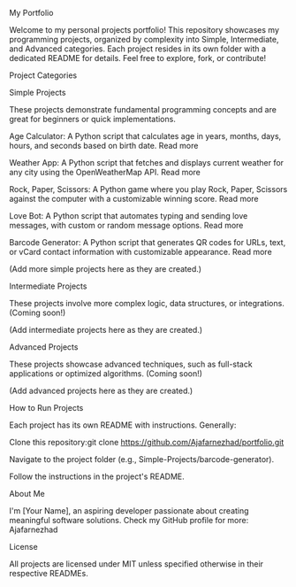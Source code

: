 My Portfolio

Welcome to my personal projects portfolio! This repository showcases my programming projects, organized by complexity into Simple, Intermediate, and Advanced categories. Each project resides in its own folder with a dedicated README for details. Feel free to explore, fork, or contribute!

Project Categories

Simple Projects

These projects demonstrate fundamental programming concepts and are great for beginners or quick implementations.



Age Calculator: A Python script that calculates age in years, months, days, hours, and seconds based on birth date. Read more

Weather App: A Python script that fetches and displays current weather for any city using the OpenWeatherMap API. Read more

Rock, Paper, Scissors: A Python game where you play Rock, Paper, Scissors against the computer with a customizable winning score. Read more

Love Bot: A Python script that automates typing and sending love messages, with custom or random message options. Read more

Barcode Generator: A Python script that generates QR codes for URLs, text, or vCard contact information with customizable appearance. Read more



(Add more simple projects here as they are created.)

Intermediate Projects

These projects involve more complex logic, data structures, or integrations. (Coming soon!)

(Add intermediate projects here as they are created.)

Advanced Projects

These projects showcase advanced techniques, such as full-stack applications or optimized algorithms. (Coming soon!)

(Add advanced projects here as they are created.)

How to Run Projects

Each project has its own README with instructions. Generally:



Clone this repository:git clone https://github.com/Ajafarnezhad/portfolio.git





Navigate to the project folder (e.g., Simple-Projects/barcode-generator).

Follow the instructions in the project's README.



About Me

I'm \[Your Name], an aspiring developer passionate about creating meaningful software solutions. Check my GitHub profile for more: Ajafarnezhad

License

All projects are licensed under MIT unless specified otherwise in their respective READMEs.

